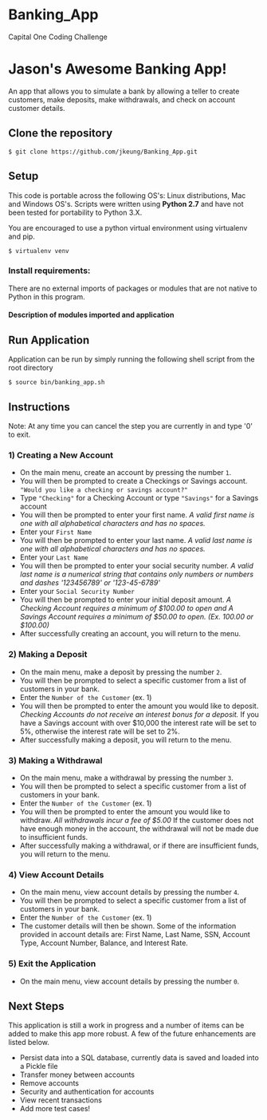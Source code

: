 # Banking_App
Capital One Coding Challenge

# Jason's Awesome Banking App!
An app that allows you to simulate a bank by allowing a teller to create customers, make deposits, make withdrawals, and check on account customer details.

## Clone the repository

```$ git clone https://github.com/jkeung/Banking_App.git```

## Setup

This code is portable across the following OS's: Linux distributions, Mac and Windows OS's. Scripts were written using **Python 2.7** and have not been tested for portability to Python 3.X.

You are encouraged to use a python virtual environment using virtualenv and pip. 

```$ virtualenv venv```

### Install requirements:

There are no external imports of packages or modules that are not native to Python in this program.

#### Description of modules imported and application

## Run Application

Application can be run by simply running the following shell script from the root directory

```$ source bin/banking_app.sh```

## Instructions

Note: At any time you can cancel the step you are currently in and type '0' to exit.

### 1) Creating a New Account

- On the main menu, create an account by pressing the number ```1```. 
- You will then be prompted to create a Checkings or Savings account. ```"Would you like a checking or savings account?"```
- Type ```"Checking"``` for a Checking Account or type ```"Savings"``` for a Savings account
- You will then be prompted to enter your first name. *A valid first name is one with all alphabetical characters and has no spaces.*
- Enter your ```First Name```
- You will then be prompted to enter your last name. *A valid last name is one with all alphabetical characters and has no spaces.*
- Enter your ```Last Name```
- You will then be prompted to enter your social security number. *A valid last name is a numerical string that contains only numbers or numbers and dashes '123456789' or '123-45-6789'*
- Enter your ```Social Security Number```
- You will then be prompted to enter your initial deposit amount. *A Checking Account requires a minimum of $100.00 to open and A Savings Account requires a minimum of $50.00 to open. (Ex. 100.00 or $100.00)*
- After successfully creating an account, you will return to the menu. 

### 2) Making a Deposit

- On the main menu, make a deposit by pressing the number ```2```. 
- You will then be prompted to select a specific customer from a list of customers in your bank.
- Enter the ```Number of the Customer``` (ex. 1)
- You will then be prompted to enter the amount you would like to deposit. *Checking Accounts do not receive an interest bonus for a deposit.* If you have a Savings account with over $10,000 the interest rate will be set to 5%, otherwise the interest rate will be set to 2%.
- After successfully making a deposit, you will return to the menu.

### 3) Making a Withdrawal

- On the main menu, make a withdrawal by pressing the number ```3```. 
- You will then be prompted to select a specific customer from a list of customers in your bank.
- Enter the ```Number of the Customer``` (ex. 1)
- You will then be prompted to enter the amount you would like to withdraw. *All withdrawals incur a fee of $5.00* If the customer does not have enough money in the account, the withdrawal will not be made due to insufficient funds.
- After successfully making a withdrawal, or if there are insufficient funds, you will return to the menu.

### 4) View Account Details

- On the main menu, view account details by pressing the number ```4```. 
- You will then be prompted to select a specific customer from a list of customers in your bank.
- Enter the ```Number of the Customer``` (ex. 1)
- The customer details will then be shown. Some of the information provided in account details are: First Name, Last Name, SSN, Account Type, Account Number, Balance, and Interest Rate.

### 5) Exit the Application

- On the main menu, view account details by pressing the number ```0```. 

## Next Steps
This application is still a work in progress and a number of items can be added to make this app more robust. A few of the future enhancements are listed below.

- Persist data into a SQL database, currently data is saved and loaded into a Pickle file
- Transfer money between accounts
- Remove accounts
- Security and authentication for accounts
- View recent transactions
- Add more test cases! 